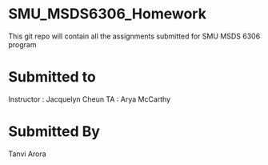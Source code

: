 # SMU_MSDS6306_Homework
This git repo will contain all the assignments submitted for SMU MSDS 6306 program

# Submitted to 
Instructor : Jacquelyn Cheun
TA : Arya McCarthy

# Submitted By
Tanvi Arora



